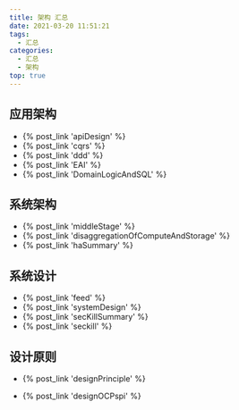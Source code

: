 ```yaml
---
title: 架构 汇总
date: 2021-03-20 11:51:21
tags:
  - 汇总
categories:
  - 汇总  
  - 架构
top: true    
---
```


<p></p>
<!-- more -->

## 应用架构
+ {% post_link 'apiDesign'  %}
+ {% post_link 'cqrs'  %}
+ {% post_link 'ddd'  %}
+ {% post_link 'EAI'  %}
+ {% post_link 'DomainLogicAndSQL'  %}

## 系统架构
+ {% post_link 'middleStage'  %}
+ {% post_link 'disaggregationOfComputeAndStorage'  %}
+ {% post_link 'haSummary'  %}

## 系统设计 
+ {% post_link 'feed'  %}
+ {% post_link 'systemDesign'  %}
+ {% post_link 'secKillSummary'  %}
+ {% post_link 'seckill'  %}

## 设计原则
+ {% post_link 'designPrinciple'  %}
  
+ {% post_link 'designOCPspi'  %}
  
  
  
  
  
  
  
  
  
  
  

 





​    

​    

   

​     

   



   



